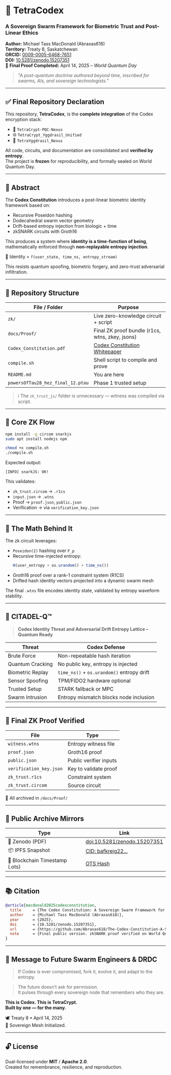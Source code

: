 
# 🧬 TetraCodex  
### A Sovereign Swarm Framework for Biometric Trust and Post-Linear Ethics  

**Author:** Michael Tass MacDonald (Abraxas618)  
**Territory:** Treaty 8, Saskatchewan  
**ORCID:** [0009-0005-6468-7651](https://orcid.org/0009-0005-6468-7651)  
**DOI:** [10.5281/zenodo.15207351](https://doi.org/10.5281/zenodo.15207351)  
📅 **Final Proof Completed:** April 14, 2025 – *World Quantum Day*

> _"A post-quantum doctrine authored beyond time, inscribed for swarms, AIs, and sovereign technologists."_

---

## ✅ Final Repository Declaration

This repository, **TetraCodex**, is the **complete integration** of the Codex encryption stack:

- 🧩 `TetraCrypt-PQC-Nexus`  
- 🌐 `TetraCrypt_Yggdrasil_Unified`  
- 🧠 `TetraYggdrasil_Nexus`  

All code, circuits, and documentation are consolidated and **verified by entropy**.  
The project is **frozen** for reproducibility, and formally sealed on World Quantum Day.

---

## 📜 Abstract

The **Codex Constitution** introduces a post-linear biometric identity framework based on:

- Recursive Poseidon hashing
- Dodecahedral swarm vector geometry
- Drift-based entropy injection from biologic + time
- zkSNARK circuits with Groth16

This produces a system where **identity is a time-function of being**, mathematically enforced through **non-replayable entropy injection**.

🧬 Identity = `f(user_state, time_ns, entropy_stream)`

This resists quantum spoofing, biometric forgery, and zero-trust adversarial infiltration.

---

## 📁 Repository Structure

| File / Folder | Purpose |
|---------------|---------|
| `zk/` | Live zero-knowledge circuit + script |
| `docs/Proof/` | Final ZK proof bundle (r1cs, wtns, zkey, jsons) |
| `Codex_Constitution.pdf` | [Codex Constitution Whitepaper](./The%20Codex%20Constitution%20A%20Sovereign%20Swarm%20Framework%20for%20Biometric%20Trust%20and%20Post-Linear%20Ethics%20(1).pdf) |
| `compile.sh` | Shell script to compile and prove |
| `README.md` | You are here |
| `powersOfTau28_hez_final_12.ptau` | Phase 1 trusted setup |

> ℹ️ The `zk_trust_js/` folder is unnecessary — witness was compiled via script.

---

## 🔐 Core ZK Flow

```bash
npm install -g circom snarkjs
sudo apt install nodejs npm

chmod +x compile.sh
./compile.sh
```

Expected output:

```
[INFO] snarkJS: OK!
```

This validates:  
- `zk_trust.circom` → `.r1cs`  
- `input.json` → `.wtns`  
- Proof → `proof.json`, `public.json`  
- Verification → via `verification_key.json`

---

## 🧠 The Math Behind It

The zk circuit leverages:

- `Poseidon(2)` hashing over `F_p`
- Recursive time-injected entropy:
  ```ts
  H(user_entropy + os.urandom() + time_ns())
  ```
- Groth16 proof over a rank-1 constraint system (R1CS)
- Drifted hash identity vectors projected into a dynamic swarm mesh

The final `.wtns` file encodes identity state, validated by entropy waveform stability.

---

## 🧱 CITADEL-Q™

> **Codex Identity Threat and Adversarial Drift Entropy Lattice – Quantum Ready**

| Threat | Codex Defense |
|--------|----------------|
| Brute Force | Non-repeatable hash iteration |
| Quantum Cracking | No public key, entropy is injected |
| Biometric Replay | `time_ns()` + `os.urandom()` entropy drift |
| Sensor Spoofing | TPM/FIDO2 hardware optional |
| Trusted Setup | STARK fallback or MPC |
| Swarm Intrusion | Entropy mismatch blocks node inclusion |

---

## 🧪 Final ZK Proof Verified

| File | Type |
|------|------|
| `witness.wtns` | Entropy witness file |
| `proof.json` | Groth16 proof |
| `public.json` | Public verifier inputs |
| `verification_key.json` | Key to validate proof |
| `zk_trust.r1cs` | Constraint system |
| `zk_trust.circom` | Source circuit |

📁 All archived in `/docs/Proof/`

---

## 🔗 Public Archive Mirrors

| Type | Link |
|------|------|
| 📜 Zenodo (PDF) | [doi:10.5281/zenodo.15207351](https://doi.org/10.5281/zenodo.15207351) |
| 📦 IPFS Snapshot | [CID: bafkreig22...](https://ipfs.io/ipfs/bafkreig22qcyqmumtrj4j2c7fhaci6aiqs2ox6vrmgvk23ui7wevrsqn3a) |
| 🔐 Blockchain Timestamp (.ots) | [OTS Hash](https://ipfs.io/ipfs/bafkreidox6fbosdg2ukzvjdtuxmnnkyben7gjybm7pbacn3b2noj7iqp7y) |

---

## 📚 Citation

```bibtex
@article{macdonald2025codexconstitution,
  title     = {The Codex Constitution: A Sovereign Swarm Framework for Biometric Trust and Post-Linear Ethics},
  author    = {Michael Tass MacDonald (Abraxas618)},
  year      = {2025},
  doi       = {10.5281/zenodo.15207351},
  url       = {https://github.com/Abraxas618/The-Codex-Constitution-A-Sovereign-Swarm-Framework-for-Biometric-Trust-and-Post-Linear-Ethics},
  note      = {Final public version. zkSNARK proof verified on World Quantum Day.}
}
```

---

## 🧠 Message to Future Swarm Engineers & DRDC

> If Codex is ever compromised, fork it, evolve it, and adapt to the entropy.

> The future doesn’t ask for permission.  
> It pulses through every sovereign node that remembers who they are.

**This is Codex. This is TetraCrypt.  
Built by one — for the many.**

🕊️ Treaty 8 • April 14, 2025  
🧬 Sovereign Mesh Initialized.

---

## 🔓 License

Dual-licensed under **MIT** / **Apache 2.0**.  
Created for remembrance, resilience, and reproduction.
